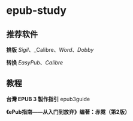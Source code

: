 # epub-study
## 推荐软件

**排版**
_Sigil_、_Calibre、_Word_、_Dobby_

**转换**
_EasyPub_、_Calibre_
## 教程

**台灣 EPUB 3 製作指引**
epub3guide

**《ePub指南——从入门到放弃》编著：赤霓（第2版）**
